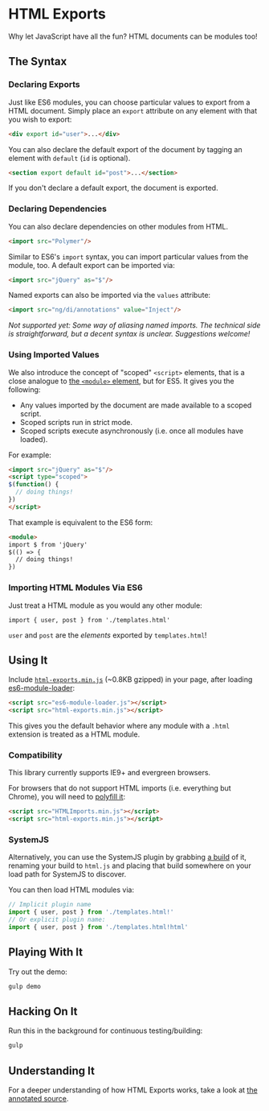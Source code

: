 # HTML Exports

Why let JavaScript have all the fun? HTML documents can be modules too!


## The Syntax

### Declaring Exports

Just like ES6 modules, you can choose particular values to export from a HTML document. Simply place an `export` attribute on any element with that you wish to export:

```html
<div export id="user">...</div>
```

You can also declare the default export of the document by tagging an element with `default` (`id` is optional).

```html
<section export default id="post">...</section>
```

If you don't declare a default export, the document is exported.


### Declaring Dependencies

You can also declare dependencies on other modules from HTML.

```html
<import src="Polymer"/>
```

Similar to ES6's `import` syntax, you can import particular values from the module, too. A default export can be imported via:

```html
<import src="jQuery" as="$"/>
```

Named exports can also be imported via the `values` attribute:

```html
<import src="ng/di/annotations" value="Inject"/>
```

_Not supported yet: Some way of aliasing named imports. The technical side is straightforward, but a decent syntax is unclear. Suggestions welcome!_


### Using Imported Values

We also introduce the concept of "scoped" `<script>` elements, that is a close analogue to [the `<module>` element](https://github.com/ModuleLoader/es6-module-loader#module-tag), but for ES5. It gives you the following:

* Any values imported by the document are made available to a scoped script.
* Scoped scripts run in strict mode.
* Scoped scripts execute asynchronously (i.e. once all modules have loaded).

For example:

```html
<import src="jQuery" as="$"/>
<script type="scoped">
$(function() {
  // doing things!
})
</script>
```

That example is equivalent to the ES6 form:

```html
<module>
import $ from 'jQuery'
$(() => {
  // doing things!
})
```


### Importing HTML Modules Via ES6 

Just treat a HTML module as you would any other module:

```
import { user, post } from './templates.html'
```

`user` and `post` are the _elements_ exported by `templates.html`!


## Using It

Include [`html-exports.min.js`](dist/) (~0.8KB gzipped) in your page, after loading [es6-module-loader](https://github.com/ModuleLoader/es6-module-loader):

```html
<script src="es6-module-loader.js"></script>
<script src="html-exports.min.js"></script>
```

This gives you the default behavior where any module with a `.html` extension is treated as a HTML module.


### Compatibility

This library currently supports IE9+ and evergreen browsers.

For browsers that do not support HTML imports (i.e. everything but Chrome), you will need to [polyfill it](https://github.com/webcomponents/webcomponentsjs):

```html
<script src="HTMLImports.min.js"></script>
<script src="html-exports.min.js"></script>
```


### SystemJS

Alternatively, you can use the SystemJS plugin by grabbing [a build](dist/sysjs-plugin) of it, renaming your build to `html.js` and placing that build somewhere on your load path for SystemJS to discover.

You can then load HTML modules via:

```js
// Implicit plugin name
import { user, post } from './templates.html!'
// Or explicit plugin name:
import { user, post } from './templates.html!html'
```


## Playing With It

Try out the demo:

```sh
gulp demo
```


## Hacking On It

Run this in the background for continuous testing/building:

```sh
gulp
```


## Understanding It

For a deeper understanding of how HTML Exports works, take a look at [the annotated source](https://nevir.github.io/html-exports).
